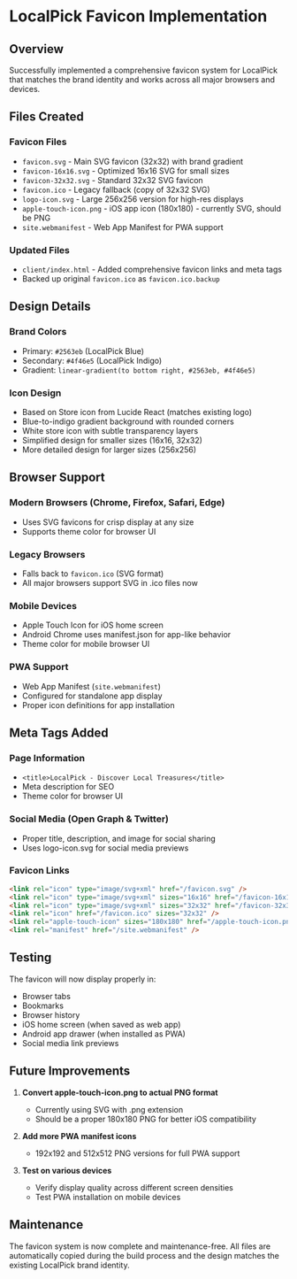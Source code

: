 # LocalPick Favicon Implementation

## Overview
Successfully implemented a comprehensive favicon system for LocalPick that matches the brand identity and works across all major browsers and devices.

## Files Created

### Favicon Files
- `favicon.svg` - Main SVG favicon (32x32) with brand gradient
- `favicon-16x16.svg` - Optimized 16x16 SVG for small sizes
- `favicon-32x32.svg` - Standard 32x32 SVG favicon
- `favicon.ico` - Legacy fallback (copy of 32x32 SVG)
- `logo-icon.svg` - Large 256x256 version for high-res displays
- `apple-touch-icon.png` - iOS app icon (180x180) - currently SVG, should be PNG
- `site.webmanifest` - Web App Manifest for PWA support

### Updated Files
- `client/index.html` - Added comprehensive favicon links and meta tags
- Backed up original `favicon.ico` as `favicon.ico.backup`

## Design Details

### Brand Colors
- Primary: `#2563eb` (LocalPick Blue)
- Secondary: `#4f46e5` (LocalPick Indigo)
- Gradient: `linear-gradient(to bottom right, #2563eb, #4f46e5)`

### Icon Design
- Based on Store icon from Lucide React (matches existing logo)
- Blue-to-indigo gradient background with rounded corners
- White store icon with subtle transparency layers
- Simplified design for smaller sizes (16x16, 32x32)
- More detailed design for larger sizes (256x256)

## Browser Support

### Modern Browsers (Chrome, Firefox, Safari, Edge)
- Uses SVG favicons for crisp display at any size
- Supports theme color for browser UI

### Legacy Browsers
- Falls back to `favicon.ico` (SVG format)
- All major browsers support SVG in .ico files now

### Mobile Devices
- Apple Touch Icon for iOS home screen
- Android Chrome uses manifest.json for app-like behavior
- Theme color for mobile browser UI

### PWA Support
- Web App Manifest (`site.webmanifest`)
- Configured for standalone app display
- Proper icon definitions for app installation

## Meta Tags Added

### Page Information
- `<title>LocalPick - Discover Local Treasures</title>`
- Meta description for SEO
- Theme color for browser UI

### Social Media (Open Graph & Twitter)
- Proper title, description, and image for social sharing
- Uses logo-icon.svg for social media previews

### Favicon Links
```html
<link rel="icon" type="image/svg+xml" href="/favicon.svg" />
<link rel="icon" type="image/svg+xml" sizes="16x16" href="/favicon-16x16.svg" />
<link rel="icon" type="image/svg+xml" sizes="32x32" href="/favicon-32x32.svg" />
<link rel="icon" href="/favicon.ico" sizes="32x32" />
<link rel="apple-touch-icon" sizes="180x180" href="/apple-touch-icon.png" />
<link rel="manifest" href="/site.webmanifest" />
```

## Testing

The favicon will now display properly in:
- Browser tabs
- Bookmarks
- Browser history
- iOS home screen (when saved as web app)
- Android app drawer (when installed as PWA)
- Social media link previews

## Future Improvements

1. **Convert apple-touch-icon.png to actual PNG format**
   - Currently using SVG with .png extension
   - Should be a proper 180x180 PNG for better iOS compatibility

2. **Add more PWA manifest icons**
   - 192x192 and 512x512 PNG versions for full PWA support

3. **Test on various devices**
   - Verify display quality across different screen densities
   - Test PWA installation on mobile devices

## Maintenance

The favicon system is now complete and maintenance-free. All files are automatically copied during the build process and the design matches the existing LocalPick brand identity.